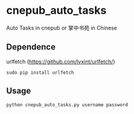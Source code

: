 # cnepub_auto_tasks

Auto Tasks in cnepub or 掌中书苑 in Chinese

## Dependence

urlfetch (https://github.com/lyxint/urlfetch/)

``
sudo pip install urlfetch
``

## Usage

``
python cnepub_auto_tasks.py username password
``
